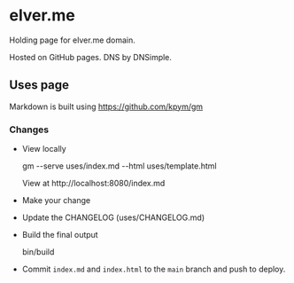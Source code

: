 # elver.me

Holding page for elver.me domain.

Hosted on GitHub pages. DNS by DNSimple.

## Uses page

Markdown is built using https://github.com/kpym/gm

### Changes

- View locally

    gm --serve uses/index.md --html uses/template.html

  View at http://localhost:8080/index.md

- Make your change

- Update the CHANGELOG (uses/CHANGELOG.md)

- Build the final output

    bin/build

- Commit `index.md` and `index.html` to the `main` branch and push to deploy.
